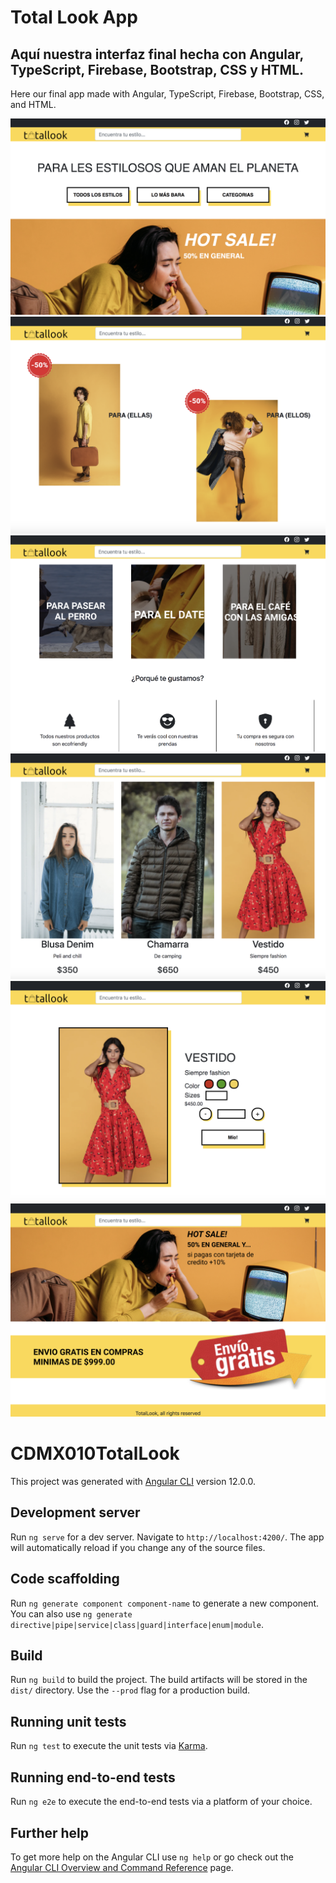 # Total Look App

## Aquí nuestra interfaz final hecha con Angular, TypeScript, Firebase, Bootstrap, CSS y HTML.
Here our final app made with Angular, TypeScript, Firebase, Bootstrap, CSS, and HTML.

![md-links](https://github.com/MarinaVegaLeyva/CDMX010-total-look/blob/jael/img/01.png)
![md-links](https://github.com/MarinaVegaLeyva/CDMX010-total-look/blob/jael/img/02.png)
![md-links](https://github.com/MarinaVegaLeyva/CDMX010-total-look/blob/jael/img/03.png)
![md-links](https://github.com/MarinaVegaLeyva/CDMX010-total-look/blob/jael/img/04.png)
![md-links](https://github.com/MarinaVegaLeyva/CDMX010-total-look/blob/jael/img/05.png)
![md-links](https://github.com/MarinaVegaLeyva/CDMX010-total-look/blob/jael/img/06.png)

# CDMX010TotalLook

This project was generated with [Angular CLI](https://github.com/angular/angular-cli) version 12.0.0.

## Development server

Run `ng serve` for a dev server. Navigate to `http://localhost:4200/`. The app will automatically reload if you change any of the source files.

## Code scaffolding

Run `ng generate component component-name` to generate a new component. You can also use `ng generate directive|pipe|service|class|guard|interface|enum|module`.

## Build

Run `ng build` to build the project. The build artifacts will be stored in the `dist/` directory. Use the `--prod` flag for a production build.

## Running unit tests

Run `ng test` to execute the unit tests via [Karma](https://karma-runner.github.io).

## Running end-to-end tests

Run `ng e2e` to execute the end-to-end tests via a platform of your choice.

## Further help

To get more help on the Angular CLI use `ng help` or go check out the [Angular CLI Overview and Command Reference](https://angular.io/cli) page.
